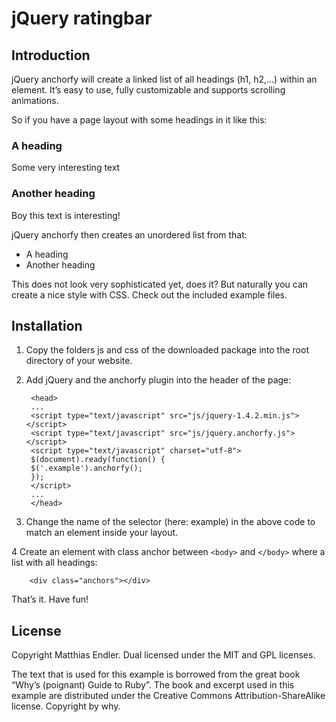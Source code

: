 jQuery ratingbar
================

Introduction
------------

jQuery anchorfy will create a linked list of all headings (h1, h2,…) within an element. It’s easy to use, fully customizable and supports scrolling animations.

So if you have a page layout with some headings in it like this:
		<div class="example">
			<h3>A heading</h3>
			<p>Some very interesting text</p>
			<h3>Another heading</h3>
			<p>Boy this text is interesting!</p>
		</div>
		
jQuery anchorfy then creates an unordered list from that:

* A heading
* Another heading

This does not look very sophisticated yet, does it? But naturally you can create a nice style with CSS. Check out the included example files.

Installation
------------

1. Copy the folders js and css of the downloaded package into the root directory of your website.

2. Add jQuery and the anchorfy plugin into the header of the page:

		<head>
		...
		<script type="text/javascript" src="js/jquery-1.4.2.min.js"></script>
		<script type="text/javascript" src="js/jquery.anchorfy.js"></script>
		<script type="text/javascript" charset="utf-8">
		$(document).ready(function() {
		$('.example').anchorfy();
		});
		</script>
		...
		</head>
		
3. Change the name of the selector (here: example) in the above code to match an element inside your layout.

4 Create an element with class anchor between `<body>` and `</body>` where a list with all headings:

		<div class="anchors"></div>

That’s it. Have fun!


License
-------

Copyright Matthias Endler. 
Dual licensed under the MIT and GPL licenses. 

The text that is used for this example is borrowed from the great book “Why’s (poignant) Guide to Ruby”. 
The book and excerpt used in this example are distributed under the Creative Commons Attribution-ShareAlike license. 
Copyright by why.


